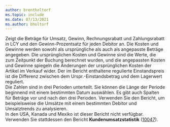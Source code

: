 ```yaml
---
author: brentholtorf
ms.topic: include
ms.date: 07/13/2021
ms.author: bholtorf
---
```

Zeigt die Beträge für Umsatz, Gewinn, Rechnungsrabatt und Zahlungsrabatt in LCY und den Gewinn-Prozentsatz für jeden Debitor an. Die Kosten und Gewinne werden sowohl als ursprüngliche als auch als angepasste Beträge angegeben. Die ursprünglichen Kosten und Gewinne sind die Werte, die zum Zeitpunkt der Buchung berechnet wurden, und die angepassten Kosten und Gewinne spiegeln die Änderungen der ursprünglichen Kosten der Artikel im Verkauf wider. Der im Bericht enthaltene regulierte Einstandspreis ist die Differenz zwischen dem Urspr.-Einstandsbetrag und dem Lagerwert reguliert.<br>Die Zahlen sind in drei Perioden unterteilt. Sie können die Länge der Periode beginnend mit einem bestimmten Datum auswählen. Es gibt auch Spalten für Beträge vor und nach den drei Perioden. Verwenden Sie den Bericht, um beispielsweise die Umsätze mit einem bestimmten Debitor und Umsatztrends zu analysieren.<br>In den USA, Kanada und Mexiko ist dieser Bericht nicht verfügbar. Verwenden Sie stattdessen den Bericht **Kundenumsatzstatistik** ([10047](https://businesscentral.dynamics.com?report=10047)).


